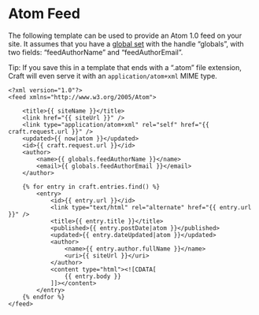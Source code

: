 # Atom Feed

The following template can be used to provide an Atom 1.0 feed on your site. It assumes that you have a [global set]({entry:docs/globals}) with the handle “globals”, with two fields: “feedAuthorName” and “feedAuthorEmail”.

Tip: If you save this in a template that ends with a “.atom” file extension, Craft will even serve it with an `application/atom+xml` MIME type.

```twig
<?xml version="1.0"?>
<feed xmlns="http://www.w3.org/2005/Atom">

    <title>{{ siteName }}</title>
    <link href="{{ siteUrl }}" />
    <link type="application/atom+xml" rel="self" href="{{ craft.request.url }}" />
    <updated>{{ now|atom }}</updated>
    <id>{{ craft.request.url }}</id>
    <author>
        <name>{{ globals.feedAuthorName }}</name>
        <email>{{ globals.feedAuthorEmail }}</email>
    </author>

    {% for entry in craft.entries.find() %}
        <entry>
            <id>{{ entry.url }}</id>
            <link type="text/html" rel="alternate" href="{{ entry.url }}" />
            <title>{{ entry.title }}</title>
            <published>{{ entry.postDate|atom }}</published>
            <updated>{{ entry.dateUpdated|atom }}</updated>
            <author>
                <name>{{ entry.author.fullName }}</name>
                <uri>{{ siteUrl }}</uri>
            </author>
            <content type="html"><![CDATA[
                {{ entry.body }}
            ]]></content>
        </entry>
    {% endfor %}
</feed>
```

